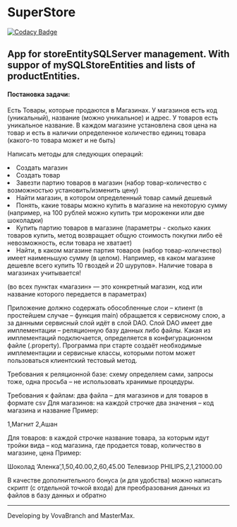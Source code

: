 SuperStore
=================

[![Codacy Badge](https://api.codacy.com/project/badge/Grade/ac17b56c98b447ac9ac5b790672db35f)](https://app.codacy.com/app/ovchingus/SuperStore?utm_source=github.com&utm_medium=referral&utm_content=ovchingus/SuperStore&utm_campaign=Badge_Grade_Dashboard)

App for storeEntitySQLServer management. With suppor of mySQLStoreEntities and lists of productEntities. 
----------------

#### Постановка задачи: 

Есть Товары, которые продаются в Магазинах. У магазинов есть код (уникальный), 
название (можно уникальное) и адрес. У товаров есть уникальное название. В каждом 
магазине установлена своя цена на товар и есть в наличии определенное количество 
единиц товара (какого-то товара может и не быть) 
 
   Написать методы для следующих операций: 
   
<li> Создать магазин 
<li> Создать товар 
<li> Завезти партию товаров в магазин (набор товар-количество с возможностью 
установить/изменить цену) 
<li> Найти магазин, в котором определенный товар самый дешевый 
<li> Понять, какие товары можно купить в магазине на некоторую сумму (например, на 
100 рублей можно купить три мороженки или две шоколадки) 
<li> Купить партию товаров в магазине (параметры - сколько каких товаров купить, 
метод возвращает общую стоимость покупки либо её невозможность, если товара 
не хватает) 
<li> Найти, в каком магазине партия товаров (набор товар-количество) имеет 
наименьшую сумму (в целом). Например, «в каком магазине дешевле всего купить 
10 гвоздей и 20 шурупов». Наличие товара в магазинах учитывается! 
 
(во всех пунктах «магазин» — это конкретный магазин, код или название которого 
передается в параметрах) 
 
Приложение должно содержать обособленные слои – клиент (в простейшем случае – 
функция main) обращается к сервисному слою, а за данными сервисный слой идёт в слой 
DAO. Слой DAO имеет две имплементации – реляционную базу данных либо файлы. Какая 
из имплементаций подключается, определяется в конфигурационном файле (.property). 
Программа при старте создаёт необходимые имплементации и сервисные классы, 
которыми потом может пользоваться клиентский тестовый метод. 
 
Требования к реляционной базе: схему определяем сами, запросы тоже, одна просьба – 
не использовать хранимые процедуры. 
 
Требования к файлам: два файла – для магазинов и для товаров в формате csv 
Для магазинов: на каждой строчке два значения – код магазина и название 
Пример: 
 
1,Магнит 
2,Ашан 
 
Для товаров: в каждой строчке название товара, за которым идут тройки вида – код 
магазина, где продается товар, количество в магазине, цена 
Пример: 
 
Шоколад ‘Аленка’,1,50,40.00,2,60,45.00 
Телевизор PHILIPS,2,1,21000.00 
 
В качестве дополнительного бонуса (и для удобства) можно написать скрипт (с отдельной 
точкой входа) для преобразования данных из файлов в базу данных и обратно
***
Developing by VovaBranch and MasterMax.